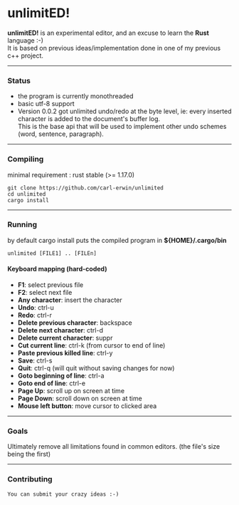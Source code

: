 # unlimitED!


**unlimitED!** is an experimental editor, and an excuse to learn the **Rust** language :-)<br/>
It is based on previous ideas/implementation done in one of my previous c++ project.<br/>

---

### Status

* the program is currently monothreaded
* basic utf-8 support
* Version 0.0.2 got unlimited undo/redo at the byte level, ie: every inserted character is added to the document's buffer log.<br/>
This is the base api that will be used to implement other undo schemes (word, sentence, paragraph).

---

### Compiling

minimal requirement : rust stable (>= 1.17.0)

```
git clone https://github.com/carl-erwin/unlimited
cd unlimited
cargo install
```

---

### Running

by default cargo install puts the compiled program in **${HOME}/.cargo/bin**
```
unlimited [FILE1] .. [FILEn]
```

#### Keyboard mapping (hard-coded)

  * **F1**: select previous file
  * **F2**: select next file
  * **Any character**: insert the character
  * **Undo**: ctrl-u
  * **Redo**: ctrl-r
  * **Delete previous character**: backspace
  * **Delete next character**: ctrl-d
  * **Delete current character**: suppr
  * **Cut current line**: ctrl-k (from cursor to end of line)
  * **Paste previous killed line**: ctrl-y
  * **Save**: ctrl-s
  * **Quit**: ctrl-q (will quit without saving changes for now)
  * **Goto beginning of line**: ctrl-a
  * **Goto end of line**: ctrl-e
  * **Page Up**: scroll up on screen at time
  * **Page Down**: scroll down on screen at time
  * **Mouse left button**: move cursor to clicked area

---

### Goals

Ultimately remove all limitations found in common editors. (the file's size being the first)

---

### Contributing

    You can submit your crazy ideas :-)
